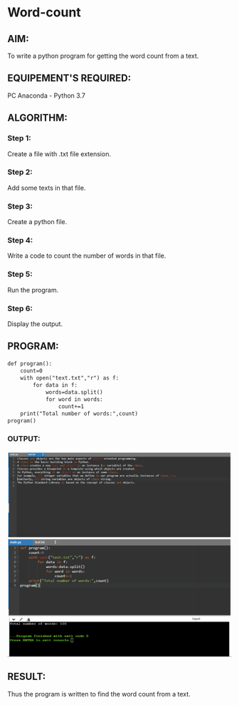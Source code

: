 # Word-count
## AIM:
To write a python program for getting the word count from a text.
## EQUIPEMENT'S REQUIRED: 
PC
Anaconda - Python 3.7
## ALGORITHM: 
### Step 1:
Create a file with .txt file extension.

### Step 2: 
Add some texts in that file.

### Step 3: 
Create a python file.

### Step 4: 
Write a code to count the number of words in that file.

### Step 5: 
Run the program.

### Step 6: 
Display the output.



## PROGRAM:
```
def program():
    count=0
    with open("text.txt","r") as f:
        for data in f:
            words=data.split()
            for word in words:
                count+=1
    print("Total number of words:",count)
program()
```

### OUTPUT:
![Alt text](image.png)
![Alt text](image-1.png)



## RESULT:
Thus the program is written to find the word count from a text.